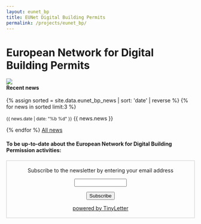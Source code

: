 ```yaml
---
layout: eunet_bp
title: EUNet Digital Building Permits
permalink: /projects/eunet_bp/
---
```

<!--
<div class="row">
	<div class="col-md-4 col-md-offset-1 col-xs-6">
		<img class="img-responsive" src="img/provheader2.png" />
	</div>
	<div class="col-md-6 col-md-offset-1 col-xs-6">
		<h1>European Network for Digital Building Permits</h1>
	</div>
</div>
-->
<h1>European Network for Digital Building Permits</h1>

<div class="row">
  <div class="col-sm-12 col-xs-12"><img class="img-responsive" src="{{ "/projects/eunet_bp/img/provheader3.png" }}" style="max-height: 300px"></div>
  
  
</div>



<div class="well"><b>Recent news</b><br/><br/>
	{% assign sorted = site.data.eunet_bp_news | sort: 'date' | reverse %}
  {% for news in sorted limit:3 %}
  	<p><small><span class="post-date">{{ news.date | date: "%b %d" }}</span></small> {{ news.news }}</p>
  {% endfor %}
  <a href="news.html">All news</a>
</div>

<!--
The website and the FAQ section tries to answer possible doubts about the test and the data. Do you have more and would you like to talk about them or about found issues? You can register in this doodle: [Q&A session about the GeoBIM benchmark](https://doodle.com/poll/fz6a6vvvz3dft5g9) If a few people are interested, the session will be hold on 3rd October 2019 h.10.00-11.00 CET via web (we will publish the link to join).

<iframe width="560" height="315" src="https://www.youtube.com/embed/uXcGYA72IaA" frameborder="0" allow="accelerometer; autoplay; encrypted-media; gyroscope; picture-in-picture" allowfullscreen></iframe>


<h3>Reference study on software support for open standards of city and building models</h3>

This benchmark will investigate the available **technical solutions** to support research and activities related to GeoBIM, through the use of the **open standards IFC** (by buildingSMART) and **CityGML** (by OGC):

.

<h4>1. What is the <strong>support for IFC</strong> within BIM (and other) software?</h4>

<h4>2. What options for <strong>geo-referencing BIM</strong> data are available?</h4>

<h4>3. What is the <strong>support for CityGML</strong> within GIS (and other) tools?</h4>

<h4>4. What options for <strong>conversion (IFC↔CityGML)</strong> are available?</h4>
.

### We want you

**You can be part** of this scientific initiative!

Take part in this benchmark activity by performing one or more tasks.

<div class="row">
	<div class="col-md-3 col-xs-4">
		<img class="img-responsive" src="img/puzzle.jpg" />
	</div>
	<div class="col-md-9 col-xs-8">
		<p>Volunteers will be welcome to perform one or more tasks using the tools they are familiar with, <strong>contributing to build a common reference list of tools</strong> to be used for GeoBIM-related activities.</p>
		<p>At least one <strong>scientific publication co-authored by both the benchmark proponents and volunteers</strong> will be written, and final results will be published on the website.</p>
	</div>
</div>

### How to participate

<div class="row">
	<div class="col-xs-12">
		<img class="img-responsive" src="img/howto.gif" />
	</div>
</div>

#### [**Register to this link**](https://francescanoardo.typeform.com/to/IbdpZD) to participate!

And browse the website to know all the details.

Download the [call for participation](https://www.dropbox.com/s/2f6q7ckla9wm9e6/callGeoBIMbenchmark.pdf?dl=0)
-->

#### To be up-to-date about the European Network for Digital Building Permission activities:


<!-- Begin Signup Form -->

 <form style="border:1px solid #ccc;padding:3px;text-align:center;" action="https://tinyletter.com/EuropeanNetwork4DigitalBuildingPermission" method="post" target="popupwindow" onsubmit="window.open('https://tinyletter.com/EuropeanNetwork4DigitalBuildingPermission', 'popupwindow', 'scrollbars=yes,width=800,height=600');return true"><p><label for="tlemail">Subscribe to the newsletter by entering your email address</label></p><p><input type="text" style="width:140px" name="email" id="tlemail" /></p><input type="hidden" value="1" name="embed"/><input type="submit" value="Subscribe" /><p><a href="https://tinyletter.com" target="_blank">powered by TinyLetter</a></p></form>
         

<!--End mc_embed_signup-->

